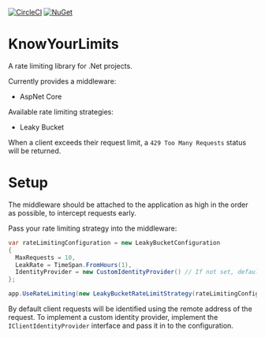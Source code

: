 [![CircleCI](https://img.shields.io/circleci/project/github/ejcoyle88/KnowYourLimits.svg)]() [![NuGet](https://img.shields.io/nuget/dt/KnowYourLimits.AspNetCore.svg)]()

# KnowYourLimits
A rate limiting library for .Net projects.

Currently provides a middleware:
- AspNet Core

Available rate limiting strategies:
- Leaky Bucket

When a client exceeds their request limit, a `429 Too Many Requests` status will be returned.

# Setup
The middleware should be attached to the application as high in the order as possible, to intercept requests early.

Pass your rate limiting strategy into the middleware:

```cs
var rateLimitingConfiguration = new LeakyBucketConfiguration
{
  MaxRequests = 10,
  LeakRate = TimeSpan.FromHours(1),
  IdentityProvider = new CustomIdentityProvider() // If not set, defaults to using the remote address
};

app.UseRateLimiting(new LeakyBucketRateLimitStrategy(rateLimitingConfiguration));
```

By default client requests will be identified using the remote address of the request. To implement a custom identity provider, implement the `IClientIdentityProvider` interface and pass it in to the configuration.
